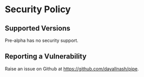 # Security Policy

## Supported Versions

Pre-alpha has no security support.

## Reporting a Vulnerability

Raise an issue on Github at https://github.com/dayallnash/pipe.

